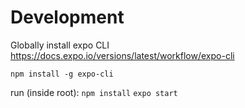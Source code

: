 # Development
Globally install expo CLI https://docs.expo.io/versions/latest/workflow/expo-cli

`npm install -g expo-cli`

run (inside root):
`npm install`
`expo start`
